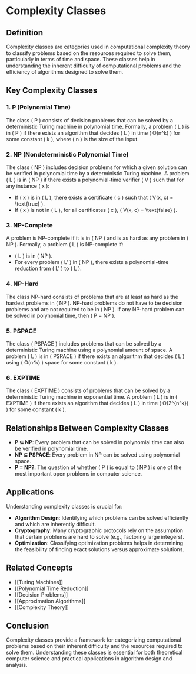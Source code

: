 
# Complexity Classes

## Definition
Complexity classes are categories used in computational complexity theory to classify problems based on the resources required to solve them, particularly in terms of time and space. These classes help in understanding the inherent difficulty of computational problems and the efficiency of algorithms designed to solve them.

## Key Complexity Classes

### 1. **P (Polynomial Time)**
The class \( P \) consists of decision problems that can be solved by a deterministic Turing machine in polynomial time. Formally, a problem \( L \) is in \( P \) if there exists an algorithm that decides \( L \) in time \( O(n^k) \) for some constant \( k \), where \( n \) is the size of the input.

### 2. **NP (Nondeterministic Polynomial Time)**
The class \( NP \) includes decision problems for which a given solution can be verified in polynomial time by a deterministic Turing machine. A problem \( L \) is in \( NP \) if there exists a polynomial-time verifier \( V \) such that for any instance \( x \):
- If \( x \) is in \( L \), there exists a certificate \( c \) such that \( V(x, c) = \text{true} \).
- If \( x \) is not in \( L \), for all certificates \( c \), \( V(x, c) = \text{false} \).

### 3. **NP-Complete**
A problem is NP-complete if it is in \( NP \) and is as hard as any problem in \( NP \). Formally, a problem \( L \) is NP-complete if:
- \( L \) is in \( NP \).
- For every problem \( L' \) in \( NP \), there exists a polynomial-time reduction from \( L' \) to \( L \).

### 4. **NP-Hard**
The class NP-hard consists of problems that are at least as hard as the hardest problems in \( NP \). NP-hard problems do not have to be decision problems and are not required to be in \( NP \). If any NP-hard problem can be solved in polynomial time, then \( P = NP \).

### 5. **PSPACE**
The class \( PSPACE \) includes problems that can be solved by a deterministic Turing machine using a polynomial amount of space. A problem \( L \) is in \( PSPACE \) if there exists an algorithm that decides \( L \) using \( O(n^k) \) space for some constant \( k \).

### 6. **EXPTIME**
The class \( EXPTIME \) consists of problems that can be solved by a deterministic Turing machine in exponential time. A problem \( L \) is in \( EXPTIME \) if there exists an algorithm that decides \( L \) in time \( O(2^{n^k}) \) for some constant \( k \).

## Relationships Between Complexity Classes
- **P ⊆ NP**: Every problem that can be solved in polynomial time can also be verified in polynomial time.
- **NP ⊆ PSPACE**: Every problem in NP can be solved using polynomial space.
- **P = NP?**: The question of whether \( P \) is equal to \( NP \) is one of the most important open problems in computer science.

## Applications
Understanding complexity classes is crucial for:
- **Algorithm Design**: Identifying which problems can be solved efficiently and which are inherently difficult.
- **Cryptography**: Many cryptographic protocols rely on the assumption that certain problems are hard to solve (e.g., factoring large integers).
- **Optimization**: Classifying optimization problems helps in determining the feasibility of finding exact solutions versus approximate solutions.

## Related Concepts
- [[Turing Machines]]
- [[Polynomial Time Reduction]]
- [[Decision Problems]]
- [[Approximation Algorithms]]
- [[Complexity Theory]]

## Conclusion
Complexity classes provide a framework for categorizing computational problems based on their inherent difficulty and the resources required to solve them. Understanding these classes is essential for both theoretical computer science and practical applications in algorithm design and analysis.
